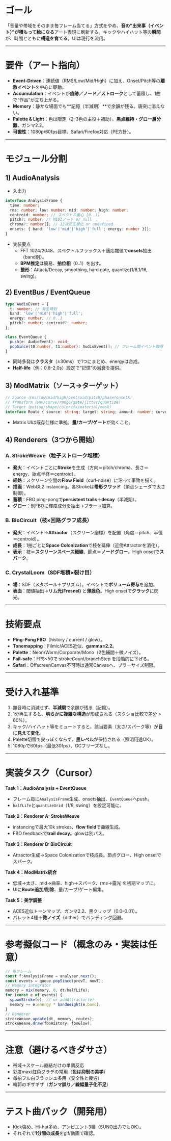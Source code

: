 # ゴール
「音量や帯域をそのまま毎フレーム当てる」方式をやめ、**音の“出来事（イベント）”が積もって絵になる**アート表現に刷新する。キックやハイハット等の**瞬間**が、時間とともに**構造を育てる**。UIは現行を流用。

---

# 要件（アート指向）
- **Event-Driven**：連続値（RMS/Low/Mid/High）に加え、Onset/Pitch等の**離散イベント**を中心に駆動。
- **Accumulation**：イベントが**痕跡／ノード／ストローク**として蓄積し、1曲で“作品”が立ち上がる。
- **Memory**：静かな場面でも**記憶（半減期）**で余韻が残る。唐突に消えない。
- **Palette & Light**：色は限定（2–3色の主役＋補助）、**黒点維持・グロー層分離**、ガンマ2.2。
- **可搬性**：1080p/60fps目標、Safari/Firefox対応（PE方針）。

---

# モジュール分割
## 1) AudioAnalysis
- 入出力
```ts
interface AnalysisFrame {
  time: number;
  rms: number; low: number; mid: number; high: number;
  centroid: number; // スペクトル重心 [0..1]
  pitch?: number; // MIDIノート or null
  chroma?: number[]; // 12次元正規化 or undefined
  onsets: { band: 'low'|'mid'|'high'|'full'; energy: number }[];
}
```
- 実装要点
  - FFT 1024/2048、スペクトルフラックス＋適応閾値で**onsets**抽出（band別）。
  - **BPM推定**は簡易、**拍位相**（0..1）を出す。
  - **整形**：Attack/Decay, smoothing, hard gate, quantize(1/8,1/16, swing)。

## 2) EventBus / EventQueue
```ts
type AudioEvent = {
  t: number; // 発生時刻
  band: 'low'|'mid'|'high'|'full';
  energy: number; // 0..1
  pitch?: number; centroid?: number;
};

class EventQueue {
  push(e: AudioEvent): void;
  popSince(t0:number, t1:number): AudioEvent[]; // フレーム間イベント取得
}
```
- 同時多発は**クラスタ**（±30ms）で1つにまとめ、energyは合成。
- **Half-life**（例：0.8–2.0s）設定で“記憶”の減衰を提供。

## 3) ModMatrix（ソース→ターゲット）
```ts
// Source（rms/low/mid/high/centroid/pitch/phase/onsetX）
// Transform（env/curve/range/gate/jitter/quantize）
// Target（motion/shape/color/fx/material/mask）
interface Route { source: string; target: string; amount: number; curve?: 'lin'|'exp'|'log'|'step'; gate?: number; jitter?: number; }
```
- Matrix UIは既存仕様に準拠。**量/カーブ/ゲート**が効くこと。

## 4) Renderers（3つから開始）
### A. StrokeWeave（粒子ストローク堆積）
- **発火**：イベントごとに**Stroke**を生成（方向＝pitch/chroma、長さ＝energy、始点半径＝centroid）。
- **経路**：スクリーン空間の**Flow Field**（curl-noise）に沿って筆致を描く。
- **描画**：WebGL2 instancing。各Strokeは**帯形クワッド**（頂点シェーダで太さ制御）。
- **蓄積**：FBO ping-pongで**persistent trails**＋**decay**（半減期）。
- **グロー**：別FBOに輝度成分を抽出→ブラー→加算。

### B. BioCircuit（枝×回路グラフ成長）
- **発火**：イベント→**Attractor**（スクリーン座標）を配置（角度＝pitch、半径＝centroid）。
- **成長**：1拍ごとに**Space Colonization**で枝を延伸（近傍Attractorを消化）。
- **表示**：枝＝**スクリーンスペース細線**、節点＝**ノードグロー**。High onsetで**スパーク**。

### C. CrystalLoom（SDF堆積×裂け目）
- **場**：SDF（メタボール＋プリズム）。イベントで**ボリューム寄与**を追加。
- **表面**：閾値抽出→**リム光(Fresnel)** と**薄膜色**。High onsetで**クラック**に閃光。

---

# 技術要点
- **Ping-Pong FBO**（history / current / glow）。
- **Tonemapping**：Filmic/ACES近似、**gamma=2.2**。
- **Palette**：Neon/Warm/Corporate/Mono（2色補間＋微ノイズ）。
- **Fail-safe**：FPS<50で strokeCount/branchStep を段階的に下げる。
- **Safari**：OffscreenCanvas不可時は通常Canvasへ、ブラーサイズ制限。

---

# 受け入れ基準
1. 無音時に消滅せず、**半減期**で余韻が残る（記憶）。
2. 1分再生すると、**明らかに複雑な構造**が形成される（スクショ比較で差分 > 60%）。
3. キック/ハイハット等をミュートすると、該当要素（太さ/スパーク等）が**目に見えて変化**。
4. Palette切替で安っぽくならず、**黒レベル**が保持される（照明用途OK）。
5. 1080pで60fps（最低30fps）、GCフリーズなし。

---

# 実装タスク（Cursor）
**Task 1：AudioAnalysis + EventQueue**
- フレーム毎に`AnalysisFrame`生成、onsets抽出、`EventQueue`へpush。
- `halfLife`と`quantizeGrid`（1/8, swing）を設定可能に。

**Task 2：Renderer A: StrokeWeave**
- instancingで最大10k strokes、**flow field**で曲線生成。
- FBO feedbackで**trail decay**。glowは別パス。

**Task 3：Renderer B: BioCircuit**
- Attractor生成→Space Colonizationで枝成長。節点グロー、High onsetでスパーク。

**Task 4：ModMatrix統合**
- 低域→太さ、mid→曲率、high→スパーク、rms→露光 を初期マップに。
- UIに**Route追加/削除**、量/カーブ/ゲート編集。

**Task 5：美学調整**
- ACES近似トーンマップ、ガンマ2.2、黒クリップ（0.0–0.01）。
- パレット4種＋**微ノイズ**（dither）でバンディング回避。

---

# 参考擬似コード（概念のみ・実装は任意）
```ts
// 毎フレーム
const f:AnalysisFrame = analyser.next();
const events = queue.popSince(prevT, nowT);
// Memory integrator
memory = mix(memory, 0, dt/halfLife);
for (const e of events) {
  spawnStroke(e); // or addAttractor(e)
  memory += e.energy * bandWeight(e.band);
}
// Renderer
strokeWeave.update(dt, memory, routes);
strokeWeave.draw(fboHistory, fboGlow);
```

---

# 注意（避けるべきダサさ）
- 帯域→スケール直結だけの単調反応
- 彩度max/虹色グラデの常用（**色は抑制の美学**）
- 毎拍フル白フラッシュ多用（安全性と疲労）
- 輪郭のギザギザ（**ガンマ誤り／線幅量子化不足**）

---

# テスト曲パック（開発用）
- Kick強め、Hi-hat多め、アンビエント3種（SUNO出力でもOK）。
- それぞれで**1分間の成長**をgif/動画で確認。

